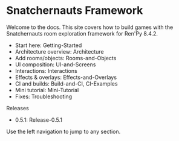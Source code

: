 # Snatchernauts Framework

Welcome to the docs. This site covers how to build games with the Snatchernauts room exploration framework for Ren'Py 8.4.2.

- Start here: Getting-Started
- Architecture overview: Architecture
- Add rooms/objects: Rooms-and-Objects
- UI composition: UI-and-Screens
- Interactions: Interactions
- Effects & overlays: Effects-and-Overlays
- CI and builds: Build-and-CI, CI-Examples
- Mini tutorial: Mini-Tutorial
- Fixes: Troubleshooting

Releases
- 0.5.1: Release-0.5.1

Use the left navigation to jump to any section.
